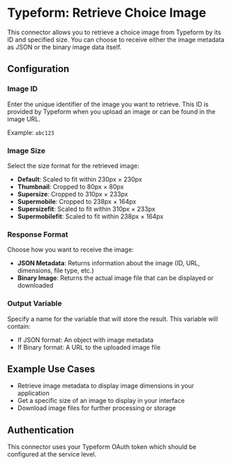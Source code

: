 # Typeform: Retrieve Choice Image

This connector allows you to retrieve a choice image from Typeform by its ID and specified size. You can choose to receive either the image metadata as JSON or the binary image data itself.

## Configuration

### Image ID
Enter the unique identifier of the image you want to retrieve. This ID is provided by Typeform when you upload an image or can be found in the image URL.

Example: `abc123`

### Image Size
Select the size format for the retrieved image:

- **Default**: Scaled to fit within 230px × 230px
- **Thumbnail**: Cropped to 80px × 80px
- **Supersize**: Cropped to 310px × 233px
- **Supermobile**: Cropped to 238px × 164px
- **Supersizefit**: Scaled to fit within 310px × 233px
- **Supermobilefit**: Scaled to fit within 238px × 164px

### Response Format
Choose how you want to receive the image:

- **JSON Metadata**: Returns information about the image (ID, URL, dimensions, file type, etc.)
- **Binary Image**: Returns the actual image file that can be displayed or downloaded

### Output Variable
Specify a name for the variable that will store the result. This variable will contain:
- If JSON format: An object with image metadata
- If Binary format: A URL to the uploaded image file

## Example Use Cases

- Retrieve image metadata to display image dimensions in your application
- Get a specific size of an image to display in your interface
- Download image files for further processing or storage

## Authentication

This connector uses your Typeform OAuth token which should be configured at the service level.